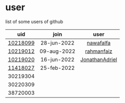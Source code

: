 # user
list of some users of github

uid | join | user
:-: | :-: | :-:
[10218099](10218099) | 28-jun-2022 | [nawafalfa](https://github.com/nawafalfa)
[10219012](10219012) | 09-aug-2022 | [rahmanfaiz](https://github.com/rahmanfaiz)
[10219020](10219020) | 16-jun-2022 | [JonathanAdriel](https://github.com/JonathanAdriel)
[11418027](11418027) | 25-feb-2022 | []()
30219304 | |
30220309 | |
38720003 | |
